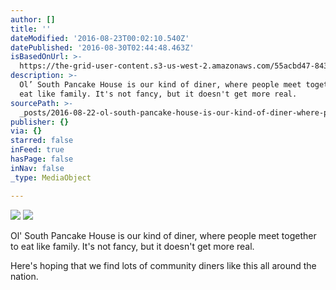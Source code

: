```yaml
---
author: []
title: ''
dateModified: '2016-08-23T00:02:10.540Z'
datePublished: '2016-08-30T02:44:48.463Z'
isBasedOnUrl: >-
  https://the-grid-user-content.s3-us-west-2.amazonaws.com/55acbd47-8435-4e54-8602-936c8c5b3131.jpg
description: >-
  Ol’ South Pancake House is our kind of diner, where people meet together to
  eat like family. It's not fancy, but it doesn't get more real. 
sourcePath: >-
  _posts/2016-08-22-ol-south-pancake-house-is-our-kind-of-diner-where-people-m.md
publisher: {}
via: {}
starred: false
inFeed: true
hasPage: false
inNav: false
_type: MediaObject

---
```

![](https://the-grid-user-content.s3-us-west-2.amazonaws.com/55acbd47-8435-4e54-8602-936c8c5b3131.jpg)
![](https://the-grid-user-content.s3-us-west-2.amazonaws.com/32569fed-6560-4bf1-86b8-3b0920f65c86.jpg)

Ol' South Pancake House is our kind of diner, where people meet together to eat like family. It's not fancy, but it doesn't get more real. 

Here's hoping that we find lots of community diners like this all around the nation.